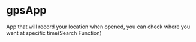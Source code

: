 # gpsApp
App that will record your location when opened, you can check where you went at specific time(Search Function)
